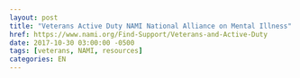 ```yaml
---
layout: post
title: "Veterans Active Duty NAMI National Alliance on Mental Illness"
href: https://www.nami.org/Find-Support/Veterans-and-Active-Duty
date: 2017-10-30 03:00:00 -0500
tags: [veterans, NAMI, resources]
categories: EN
---
```


